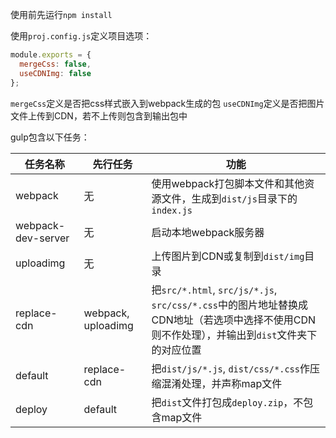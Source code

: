 使用前先运行`npm install`

使用`proj.config.js`定义项目选项：

```js
module.exports = {
  mergeCss: false,
  useCDNImg: false
};
```

`mergeCss`定义是否把css样式嵌入到webpack生成的包
`useCDNImg`定义是否把图片文件上传到CDN，若不上传则包含到输出包中

gulp包含以下任务：

|任务名称|先行任务|功能|
|----|----|----|
|webpack|无|使用webpack打包脚本文件和其他资源文件，生成到`dist/js`目录下的`index.js`|
|webpack-dev-server|无|启动本地webpack服务器|
|uploadimg|无|上传图片到CDN或复制到`dist/img`目录|
|replace-cdn|webpack, uploadimg|把`src/*.html`, `src/js/*.js`, `src/css/*.css`中的图片地址替换成CDN地址（若选项中选择不使用CDN则不作处理），并输出到`dist`文件夹下的对应位置|
|default|replace-cdn|把`dist/js/*.js`, `dist/css/*.css`作压缩混淆处理，并声称map文件|
|deploy|default|把`dist`文件打包成`deploy.zip`，不包含map文件|
